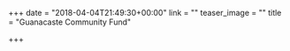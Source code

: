 +++
date = "2018-04-04T21:49:30+00:00"
link = ""
teaser_image = ""
title = "Guanacaste Community Fund"

+++
